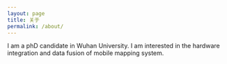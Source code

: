 ```yaml
---
layout: page
title: 关于
permalink: /about/
---
```


I am a phD candidate in Wuhan University. I am interested in the hardware integration and data fusion of mobile mapping system.
